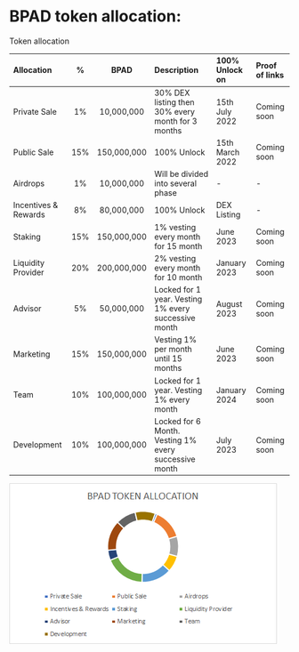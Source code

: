 # BPAD token allocation:

Token allocation 

| Allocation | % |  BPAD | Description | 100% Unlock on | Proof of links |
| :--- | :---: | :---: | :--- | :--- | :--- |
| Private Sale | 1% | 10,000,000 | 30% DEX listing then 30% every month for 3 months | 15th July 2022 | Coming soon |
| Public Sale | 15% | 150,000,000 | 100% Unlock | 15th March 2022 | Coming soon |
| Airdrops | 1% | 10,000,000 | Will be divided into several phase | - | - |
| Incentives & Rewards  | 8% | 80,000,000 | 100% Unlock | DEX Listing | - |
| Staking | 15% | 150,000,000 | 1% vesting every month for 15 month | June 2023 | Coming soon |
| Liquidity Provider | 20% | 200,000,000 | 2% vesting every month for 10 month | January 2023 | Coming soon |
| Advisor | 5% | 50,000,000 | Locked for 1 year. Vesting 1% every successive month | August 2023 | Coming soon |
| Marketing | 15% | 150,000,000 | Vesting 1% per month until 15 months | June 2023 | Coming soon |
| Team  | 10% | 100,000,000 | Locked for 1 year. Vesting 1% every month | January 2024 | Coming soon |
| Development  | 10% | 100,000,000 | Locked for 6 Month. Vesting 1% every successive month | July 2023 | Coming soon |

![](../../.gitbook/assets/image%20%285%29.png)

